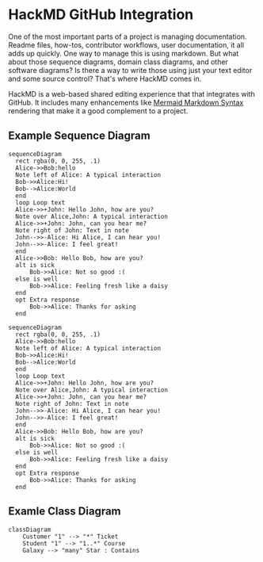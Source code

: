 # HackMD GitHub Integration

One of the most important parts of a project is managing
documentation.  Readme files, how-tos, contributor 
workflows, user documentation, it all adds up quickly.  One
way to manage this is using markdown.  But what about those
sequence diagrams, domain class diagrams, and other software
diagrams?  Is there a way to write those using just your
text editor and some source control?  That's where HackMD
comes in.

HackMD is a web-based shared editing experience that
that integrates with GitHub.  It includes many enhancements
like [Mermaid Markdown Syntax](https://mermaid-js.github.io/mermaid)
rendering that make it a good complement to a project.

## Example Sequence Diagram

```
sequenceDiagram
  rect rgba(0, 0, 255, .1)
  Alice->>Bob:hello
  Note left of Alice: A typical interaction
  Bob->>Alice:Hi!
  Bob-->Alice:World
  end
  loop Loop text
  Alice->>+John: Hello John, how are you?
  Note over Alice,John: A typical interaction
  Alice->>+John: John, can you hear me?
  Note right of John: Text in note
  John-->>-Alice: Hi Alice, I can hear you!
  John-->>-Alice: I feel great!
  end
  Alice->>Bob: Hello Bob, how are you?
  alt is sick
      Bob->>Alice: Not so good :(
  else is well
      Bob->>Alice: Feeling fresh like a daisy
  end
  opt Extra response
      Bob->>Alice: Thanks for asking
  end
```

```mermaid
sequenceDiagram
  rect rgba(0, 0, 255, .1)
  Alice->>Bob:hello
  Note left of Alice: A typical interaction
  Bob->>Alice:Hi!
  Bob-->Alice:World
  end
  loop Loop text
  Alice->>+John: Hello John, how are you?
  Note over Alice,John: A typical interaction
  Alice->>+John: John, can you hear me?
  Note right of John: Text in note
  John-->>-Alice: Hi Alice, I can hear you!
  John-->>-Alice: I feel great!
  end
  Alice->>Bob: Hello Bob, how are you?
  alt is sick
      Bob->>Alice: Not so good :(
  else is well
      Bob->>Alice: Feeling fresh like a daisy
  end
  opt Extra response
      Bob->>Alice: Thanks for asking
  end
```

## Examle Class Diagram

```mermaid
classDiagram
    Customer "1" --> "*" Ticket
    Student "1" --> "1..*" Course
    Galaxy --> "many" Star : Contains
```